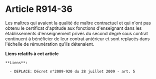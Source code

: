 # Article R914-36

Les maîtres qui avaient la qualité de maître contractuel et qui n'ont pas obtenu  le certificat d'aptitude aux fonctions
d'enseignant dans les établissements  d'enseignement privés du second degré sous contrat continuent à bénéficier de  leur
contrat antérieur et sont replacés dans l'échelle de rémunération qu'ils  détenaient.

**Liens relatifs à cet article**

	**Liens**:

	  - DEPLACE: Décret n°2009-920 du 28 juillet 2009 - art. 5
